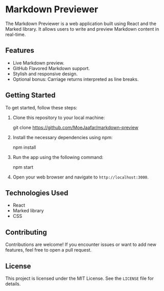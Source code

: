 # Markdown Previewer

The Markdown Previewer is a web application built using React and the Marked library. It allows users to write and preview Markdown content in real-time.

## Features

- Live Markdown preview.
- GitHub Flavored Markdown support.
- Stylish and responsive design.
- Optional bonus: Carriage returns interpreted as line breaks.

## Getting Started

To get started, follow these steps:

1. Clone this repository to your local machine:

   git clone https://github.com/MoeJaafar/markdown-preview

2. Install the necessary dependencies using npm:

   npm install

3. Run the app using the following command:

   npm start

4. Open your web browser and navigate to `http://localhost:3000`.

## Technologies Used

- React
- Marked library
- CSS

## Contributing

Contributions are welcome! If you encounter issues or want to add new features, feel free to open a pull request.

## License

This project is licensed under the MIT License. See the `LICENSE` file for details.
